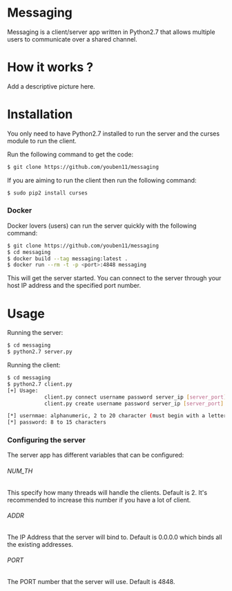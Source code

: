 # Messaging
Messaging is a client/server app written in Python2.7 that allows multiple users to communicate over a shared channel.

# How it works ?

Add a descriptive picture here.

# Installation

You only need to have Python2.7 installed to run the server and the curses module to run the client.

Run the following command to get the code:
```bash
$ git clone https://github.com/youben11/messaging
```
If you are aiming to run the client then run the following command:
```bash
$ sudo pip2 install curses
```

### Docker
Docker lovers (users) can run the server quickly with the following command:
```bash
$ git clone https://github.com/youben11/messaging
$ cd messaging
$ docker build --tag messaging:latest .
$ docker run --rm -t -p <port>:4848 messaging
```
This will get the server started. You can connect to the server through your host IP address and the specified port number.

# Usage
Running the server:
```bash
$ cd messaging
$ python2.7 server.py
```

Running the client:
```bash
$ cd messaging
$ python2.7 client.py
[+] Usage:
            client.py connect username password server_ip [server_port]
            client.py create username password server_ip [server_port]

[*] usernmae: alphanumeric, 2 to 20 character (must begin with a letter)
[*] password: 8 to 15 characters
```

### Configuring the server
The server app has different variables that can be configured:

###### NUM_TH
This specify how many threads will handle the clients. Default is 2. It's recommended to increase this number if you have a lot of client.

###### ADDR
The IP Address that the server will bind to. Default is 0.0.0.0 which binds all the existing addresses.

###### PORT
The PORT number that the server will use. Default is 4848.
